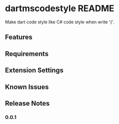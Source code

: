 # dartmscodestyle README

Make dart code style like C# code style when write '{'.

## Features

## Requirements


## Extension Settings


## Known Issues

## Release Notes


### 0.0.1